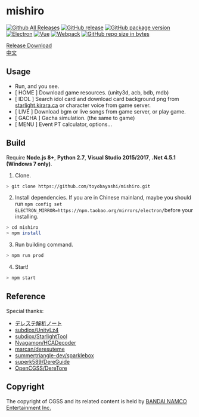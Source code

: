# mishiro
[![Github All Releases](https://img.shields.io/github/downloads/toyobayashi/mishiro/total.svg)](https://github.com/toyobayashi/mishiro/releases)
[![GitHub release](https://img.shields.io/github/release/toyobayashi/mishiro.svg)](https://github.com/toyobayashi/mishiro/releases)
[![GitHub package version](https://img.shields.io/github/package-json/v/toyobayashi/mishiro.svg?label=version)]()
[![Electron](https://img.shields.io/badge/dynamic/json.svg?label=electron&url=https%3A%2F%2Fraw.githubusercontent.com%2Ftoyobayashi%2Fmishiro%2Fmaster%2Fpackage.json&query=%24.devDependencies.electron&colorB=9feaf9)](https://electronjs.org/)
[![Vue](https://img.shields.io/badge/dynamic/json.svg?label=vue&url=https%3A%2F%2Fraw.githubusercontent.com%2Ftoyobayashi%2Fmishiro%2Fmaster%2Fpackage.json&query=%24.dependencies.vue&colorB=41b883)](https://vuejs.org/)
[![Webpack](https://img.shields.io/badge/dynamic/json.svg?label=webpack&url=https%3A%2F%2Fraw.githubusercontent.com%2Ftoyobayashi%2Fmishiro%2Fmaster%2Fpackage.json&query=%24.devDependencies.webpack&colorB=55a7dd)](https://webpack.js.org/)
[![GitHub repo size in bytes](https://img.shields.io/github/repo-size/toyobayashi/mishiro.svg)](https://github.com/toyobayashi/mishiro/archive/master.zip)

[Release Download](https://github.com/toyobayashi/mishiro/releases)  
[中文](https://github.com/toyobayashi/mishiro/blob/master/README_CN.md)


## Usage

* Run, and you see.
* [ HOME ] Download game resources. (unity3d, acb, bdb, mdb)
* [ IDOL ] Search idol card and download card background png from [starlight.kirara.ca](https://starlight.kirara.ca/) or character voice from game server.
* [ LIVE ] Download bgm or live songs from game server, or play game.
* [ GACHA ] Gacha simulation. (the same to game)
* [ MENU ] Event PT calculator, options...

## Build
Require __Node.js 8+__, __Python 2.7__, __Visual Studio 2015/2017__, __.Net 4.5.1 (Windows 7 only)__.  
1. Clone.  
``` bash 
> git clone https://github.com/toyobayashi/mishiro.git
```
2. Install dependencies. If you are in Chinese mainland, maybe you should run ```npm config set ELECTRON_MIRROR=https://npm.taobao.org/mirrors/electron/```before your installing.  
``` bash
> cd mishiro
> npm install
```
3. Run building command.  
``` bash
> npm run prod
```
4. Start!  
``` bash
> npm start
```

## Reference
Special thanks:   
* [デレステ解析ノート](https://subdiox.github.io/deresute/)
* [subdiox/UnityLz4](https://github.com/subdiox/UnityLz4)
* [subdiox/StarlightTool](https://github.com/subdiox/StarlightTool)
* [Nyagamon/HCADecoder](https://github.com/Nyagamon/HCADecoder)
* [marcan/deresuteme](https://github.com/marcan/deresuteme)
* [summertriangle-dev/sparklebox](https://github.com/summertriangle-dev/sparklebox)
* [superk589/DereGuide](https://github.com/superk589/DereGuide)
* [OpenCGSS/DereTore](https://github.com/OpenCGSS/DereTore)


## Copyright
The copyright of CGSS and its related content is held by [BANDAI NAMCO Entertainment Inc.](https://bandainamcoent.co.jp/)  
